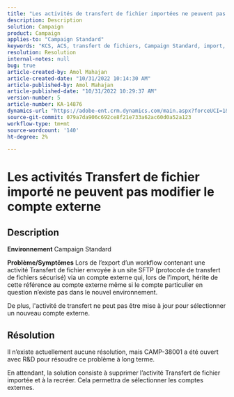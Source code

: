 ```yaml
---
title: "Les activités de transfert de fichier importées ne peuvent pas modifier le compte externe"
description: Description
solution: Campaign
product: Campaign
applies-to: "Campaign Standard"
keywords: "KCS, ACS, transfert de fichiers, Campaign Standard, import, export, workflow"
resolution: Resolution
internal-notes: null
bug: true
article-created-by: Amol Mahajan
article-created-date: "10/31/2022 10:14:30 AM"
article-published-by: Amol Mahajan
article-published-date: "10/31/2022 10:29:37 AM"
version-number: 5
article-number: KA-14876
dynamics-url: "https://adobe-ent.crm.dynamics.com/main.aspx?forceUCI=1&pagetype=entityrecord&etn=knowledgearticle&id=955df4cb-0459-ed11-9561-6045bd006079"
source-git-commit: 079a7da906c692ce8f21e733a62ac60d0a52a123
workflow-type: tm+mt
source-wordcount: '140'
ht-degree: 2%

---
```


# Les activités Transfert de fichier importé ne peuvent pas modifier le compte externe

## Description

<b>Environnement</b>
Campaign Standard


<b>Problème/Symptômes</b>
Lors de l’export d’un workflow contenant une activité Transfert de fichier envoyée à un site SFTP (protocole de transfert de fichiers sécurisé) via un compte externe qui, lors de l’import, hérite de cette référence au compte externe même si le compte particulier en question n’existe pas dans le nouvel environnement.

De plus, l&#39;activité de transfert ne peut pas être mise à jour pour sélectionner un nouveau compte externe.


## Résolution


Il n’existe actuellement aucune résolution, mais CAMP-38001 a été ouvert avec R&amp;D pour résoudre ce problème à long terme.

En attendant, la solution consiste à supprimer l’activité Transfert de fichier importée et à la recréer. Cela permettra de sélectionner les comptes externes.
